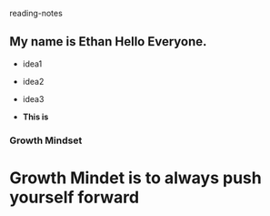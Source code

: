 reading-notes

## My name is Ethan Hello Everyone.
- idea1
- idea2
- idea3 

- **This is**

### Growth Mindset
# Growth Mindet is to always push yourself forward

